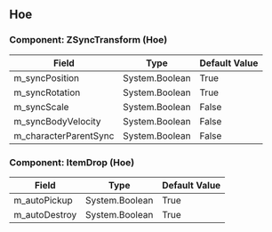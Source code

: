 ## Hoe

### Component: ZSyncTransform (Hoe)

|Field|Type|Default Value|
|-----|----|-------------|
|m_syncPosition|System.Boolean|True|
|m_syncRotation|System.Boolean|True|
|m_syncScale|System.Boolean|False|
|m_syncBodyVelocity|System.Boolean|False|
|m_characterParentSync|System.Boolean|False|

### Component: ItemDrop (Hoe)

|Field|Type|Default Value|
|-----|----|-------------|
|m_autoPickup|System.Boolean|True|
|m_autoDestroy|System.Boolean|True|

